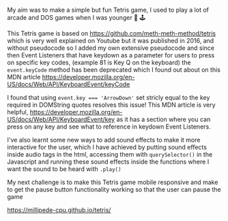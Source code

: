 My aim was to make a simple but fun Tetris game, I used to play a lot of arcade and DOS games when I was younger :slot_machine: :joystick:

This Tetris game is based on https://github.com/meth-meth-method/tetris which is very well explained on Youtube but it was published in 2016, and without pseudocode so I added my own extensive pseudocode and since then Event Listeners that have keydown as a parameter for users to press on specific key codes, (example 81 is Key Q on the keyboard) the `event.keyCode` method has been deprecated which I found out about on this MDN article https://developer.mozilla.org/en-US/docs/Web/API/KeyboardEvent/keyCode

I found that using `event.key === 'ArrowDown'` set stricly equal to the key required in DOMString quotes resolves this issue! This MDN article is very helpful, https://developer.mozilla.org/en-US/docs/Web/API/KeyboardEvent/key as it has a section where you can press on any key
and see what to reference in keydown Event Listeners.

I've also learnt some new ways to add sound effects to make it more interactive for the user, which I have achieved by putting sound effects inside audio tags in the html, accessing them with `querySelector()` in the Javascript and running these sound effects inside the functions where I want the sound to be heard with `.play()`

My next challenge is to make this Tetris game mobile responsive and make to get the pause button functionality working so that the user can pause the game

https://millipede-cpu.github.io/tetris/
